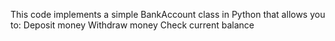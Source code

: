 This code implements a simple BankAccount class in Python that allows you to:
Deposit money 
Withdraw money
Check current balance 